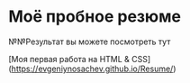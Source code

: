 # Моё пробное резюме

№№Результат вы можете посмотреть тут

[Моя первая работа на HTML & CSS] 
(https://evgeniynosachev.github.io/Resume/)
